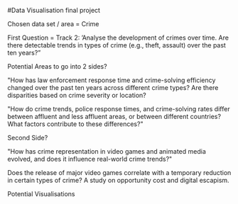 #Data Visualisation final project

Chosen data set / area = Crime

First Question = Track 2: ’Analyse the development of crimes over time. Are there detectable trends in types of crime (e.g., theft, assault) over the past ten years?”

Potential Areas to go into 2 sides?

"How has law enforcement response time and crime-solving efficiency changed over the past ten years across different crime types? Are there disparities based on crime severity or location?

"How do crime trends, police response times, and crime-solving rates differ between affluent and less affluent areas, or between different countries? What factors contribute to these differences?"


Second Side?

"How has crime representation in video games and animated media evolved, and does it influence real-world crime trends?"

Does the release of major video games correlate with a temporary reduction in certain types of crime? A study on opportunity cost and digital escapism.




Potential Visualisations